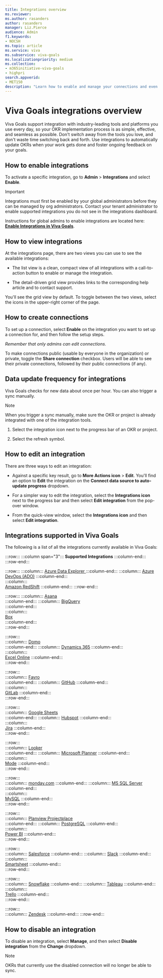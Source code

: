 ```yaml
---
title: Integrations overview
ms.reviewer: 
ms.author: rasanders
author: rasanders
manager: Liz.Pierce
audience: Admin
f1.keywords:
- NOCSH
ms.topic: article
ms.service: viva
ms.subservice: viva-goals
ms.localizationpriority: medium
ms.collection:  
- m365initiative-viva-goals
- highpri
search.appverid:
- MET150
description: "Learn how to enable and manage your connections and even request an integration"
---
```


# Viva Goals integrations overview

Viva Goals support integration with industry-leading tools and platforms you use every day, so your OKR implementation process is as simple, effective, and seamless as possible. Don't switch away from the tools you love, and don't waste time switching back and forth. Use integrations to automatically update OKRs when your work gets done and foster ongoing feedback on your goals.

## How to enable integrations 

To activate a specific integration, go to **Admin** > **Integrations** and select **Enable**.

> [!IMPORTANT]
> Integrations must first be enabled by your global administrators before they can be managed by org administrators. Contact your tenant administrator to enable supported integrations you do not see in the integrations dashboard.  
> 
> Instructions for global admins to enable integrations are located here: **[Enable Integrations in Viva Goals](vg-integrations-administration-overview.md)**.

## How to view integrations 

At the integrations page, there are two views you can use to see the available integrations: 

- The list view is a clean, compact view of all integrations with a call-to-action button to enable or manage the integration. 

- The detail-driven grid view provides links to the corresponding help article and to contact support. 

You'll see the grid view by default. To toggle between the two views, select the icons in the upper-right corner of the page.

## How to create connections

To set up a connection, select **Enable** on the integration you want to set up a connection for, and then follow the setup steps. 

*Remember that only admins can edit connections.* 

To make connections public (usable by everyone in the organization) or private, toggle the **Share connection** checkbox. Users will be able to see their private connections, followed by their public connections (if any).

## Data update frequency for integrations 

Viva Goals checks for new data about once per hour. You can also trigger a sync manually.

   >[!Note]
   >When you trigger a sync manually, make sure the OKR or project is already integrated with one of the integration tools.

1. Select the integration icon next to the progress bar of an OKR or project.

2. Select the refresh symbol.


## How to edit an integration

There are three ways to edit an integration:

- Against a specific key result, go to **More Actions icon** > **Edit**. You'll find an option to **Edit** the integration on the **Connect data source to auto-update progress** dropdown. 

- For a simpler way to edit the integration, select the **Integrations icon** next to the progress bar and then select **Edit integration** from the pop-over window. 

- From the quick-view window, select the **Integrations icon**  and then select **Edit integration**.

## Integrations supported in Viva Goals

The following is a list of all the integrations currently available in Viva Goals:

:::row:::
   :::column span="3":::
      **Supported Integrations**
    :::column-end:::
:::row-end:::

:::row:::
    :::column:::
      [Azure Data Explorer ](azure-data-explorer-integration.md)
    :::column-end:::
    :::column:::
      [Azure DevOps (ADO)](azure-devops-integration.md)
    :::column-end:::  
    :::column:::    
      [Amazon RedShift](amazon-redshift-integration.md)
    :::column-end:::
:::row-end:::   

:::row:::
    :::column:::
      [Asana](asana-integration.md)         
    :::column-end:::
    :::column:::
      [BigQuery](bigquery-integration.md)         
    :::column-end:::  
    :::column:::    
      [Box](box-integration.md)      
    :::column-end:::    
:::row-end:::   

:::row:::   
    :::column:::
      [Domo](domo-integration.md)   
    :::column-end:::
    :::column:::
      [Dynamics 365](dynamics-365-integration.md)
    :::column-end:::  
    :::column:::    
      [Excel Online](excel-online-integration.md)
    :::column-end:::    
:::row-end:::
 
:::row:::   
    :::column:::
      [Favro](favro-generating-an-api-token.md)  
    :::column-end:::
    :::column:::
      [GitHub](github-integration.md)
    :::column-end:::  
    :::column:::    
      [GitLab](gitlab-integration.md)
    :::column-end:::    
:::row-end:::
 
:::row:::   
    :::column:::
      [Google Sheets](gsheets-integration.md)  
    :::column-end:::
    :::column:::
      [Hubspot](hubspot-integration.md)
    :::column-end:::  
    :::column:::    
      [Jira](jira-integration.md)
    :::column-end:::    
:::row-end:::
 
:::row:::   
    :::column:::
      [Looker](looker-integration.md)  
    :::column-end:::
    :::column:::
      [Microsoft Planner](microsoft-planner-integration.md)
    :::column-end:::  
    :::column:::    
      [Mode](mode-integration.md)
    :::column-end:::    
:::row-end:::
 
:::row:::   
    :::column:::
      [monday.com](monday.com-integration.md)
    :::column-end:::
    :::column:::
      [MS SQL Server](ms-sql-server-integration.md)
    :::column-end:::  
    :::column:::    
      [MySQL](mysql-integration.md)
    :::column-end:::    
:::row-end:::
 
 :::row:::   
    :::column:::
      [Planview Projectplace](planview-projectplace-integration.md)  
    :::column-end:::
    :::column:::
      [PostgreSQL](postgresql-integration.md)
    :::column-end:::  
    :::column:::    
      [Power BI](power-bi-integration.md)
    :::column-end:::    
:::row-end:::
 
:::row:::   
    :::column:::
      [Salesforce](salesforce-integration.md)
    :::column-end:::
    :::column:::
      [Slack](slack-collaborate-with-viva-goals.md)
    :::column-end:::  
    :::column:::    
      [Smartsheet](smartsheet-integration.md) 
    :::column-end:::    
:::row-end:::

:::row:::   
    :::column:::
      [Snowflake](snowflake-integration.md)
    :::column-end:::
    :::column:::
      [Tableau](tableau-integration.md)
    :::column-end:::  
    :::column:::    
      [Trello](trello-integration.md)
    :::column-end:::    
:::row-end:::
 
:::row:::   
    :::column:::
         [Zendesk](zendesk-integration.md) 
    :::column-end:::
:::row-end:::

## How to disable an integration

To disable an integration, select **Manage**, and then select **Disable integration** from the **Change** dropdown. 

> [!NOTE]
> OKRs that currently use the disabled connection will no longer be able to sync.
